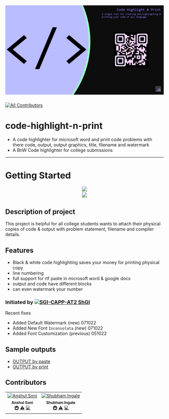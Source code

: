# ![/README assets/banner.png](https://github.com/SGI-CAPP-AT2/code-highlight-n-print/blob/main/README%20assets/banner.png?raw=true)
<!-- ALL-CONTRIBUTORS-BADGE:START - Do not remove or modify this section -->
[![All Contributors](https://img.shields.io/badge/all_contributors-3-orange.svg?style=flat-square)](#contributors-)
<!-- ALL-CONTRIBUTORS-BADGE:END -->

# code-highlight-n-print
- A code highlighter for microsoft word and print code problems with there code, output, output graphics, title, filename and watermark
- A BnW Code highlighter for college submissions
<hr>

# Getting Started

<p align="center">
  <a href="https://sgi-capp-at2.github.io/code-highlight-n-print/tool"> <img src="https://img.shields.io/badge/Tool↗-Go%20to%20tool-gray?style=social" /> </a><br>
  <a href="https://sgi-capp-at2.github.io/code-highlight-n-print"> <img src="https://img.shields.io/badge/site↗-Go%20to%20site-white?style=social" /> </a>
</p>

## Description of project

This project is helpful for all college students wants to attach their physical copies of code & output with problem statement, filename and compiler details.

## Features

- Black & white code highlighting saves your money for printing physical copy
- line numbering 
- full support for rtf paste in microsoft word & google docs
- output and code have different blocks
- can even watermark your number

### Initiated by [![SGI-CAPP-AT2](https://avatars.githubusercontent.com/u/77089227?s=20&v=4) ShGI](https://github.com/SGI-CAPP-AT2)

Recent fixes
- Added Default Watermark (new) 071022
- Added New Font `Inconsolata` (new) 071022
- Added Font Customization (previous) 051022
## Sample outputs
- [OUTPUT by paste](OUTPUTS/paste.output.docx)
- [OUTPUT by print](OUTPUTS/print.output.pdf)

## Contributors

<!-- ALL-CONTRIBUTORS-LIST:START - Do not remove or modify this section -->
<!-- prettier-ignore-start -->
<!-- markdownlint-disable -->
<table>
  <tbody>
    <tr>
      <td align="center"><a href="https://anshul-soni.vercel.app/"><img src="https://avatars.githubusercontent.com/u/74638335?v=4?s=100" width="100px;" alt="Anshul Soni"/><br /><sub><b>Anshul Soni</b></sub></a><br /><a href="#infra-anshulsoni4" title="Infrastructure (Hosting, Build-Tools, etc)">🚇</a> <a href="https://github.com/SGI-CAPP-AT2/code-highlight-n-print/commits?author=anshulsoni4" title="Tests">⚠️</a> <a href="https://github.com/SGI-CAPP-AT2/code-highlight-n-print/commits?author=anshulsoni4" title="Code">💻</a></td>
      <td align="center"><a href="https://github.com/SGI-CAPP-AT2"><img src="https://avatars.githubusercontent.com/u/77089227?v=4?s=100" width="100px;" alt="Shubham Ingale"/><br /><sub><b>Shubham Ingale</b></sub></a><br /><a href="#infra-SGI-CAPP-AT2" title="Infrastructure (Hosting, Build-Tools, etc)">🚇</a> <a href="https://github.com/SGI-CAPP-AT2/code-highlight-n-print/commits?author=SGI-CAPP-AT2" title="Tests">⚠️</a> <a href="https://github.com/SGI-CAPP-AT2/code-highlight-n-print/commits?author=SGI-CAPP-AT2" title="Code">💻</a></td>
    </tr>
  </tbody>
  <tfoot>
    
  </tfoot>
</table>

<!-- markdownlint-restore -->
<!-- prettier-ignore-end -->

<!-- ALL-CONTRIBUTORS-LIST:END -->
<!-- prettier-ignore-start -->
<!-- markdownlint-disable -->

<!-- markdownlint-restore -->
<!-- prettier-ignore-end -->

<!-- ALL-CONTRIBUTORS-LIST:END -->

